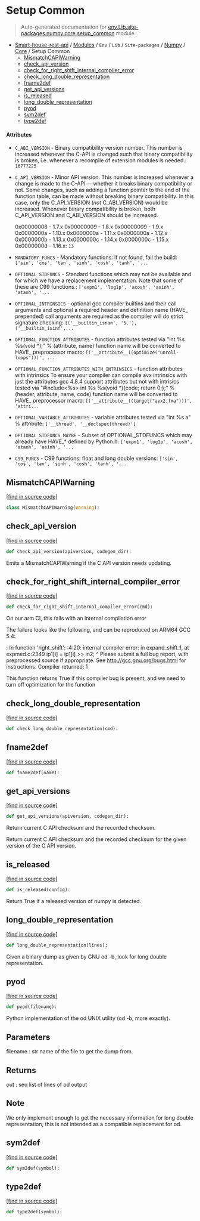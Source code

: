 # Setup Common

> Auto-generated documentation for [env.Lib.site-packages.numpy.core.setup_common](..\..\..\..\..\..\env\Lib\site-packages\numpy\core\setup_common.py) module.

- [Smart-house-rest-api](..\..\..\..\..\README.md#description) / [Modules](..\..\..\..\..\MODULES.md#smart-house-rest-api-modules) / `Env` / `Lib` / `Site-packages` / [Numpy](..\index.md#numpy) / [Core](index.md#core) / Setup Common
    - [MismatchCAPIWarning](#mismatchcapiwarning)
    - [check_api_version](#check_api_version)
    - [check_for_right_shift_internal_compiler_error](#check_for_right_shift_internal_compiler_error)
    - [check_long_double_representation](#check_long_double_representation)
    - [fname2def](#fname2def)
    - [get_api_versions](#get_api_versions)
    - [is_released](#is_released)
    - [long_double_representation](#long_double_representation)
    - [pyod](#pyod)
    - [sym2def](#sym2def)
    - [type2def](#type2def)

#### Attributes

- `C_ABI_VERSION` - Binary compatibility version number. This number is increased whenever the
  C-API is changed such that binary compatibility is broken, i.e. whenever a
  recompile of extension modules is needed.: `16777225`
- `C_API_VERSION` - Minor API version.  This number is increased whenever a change is made to the
  C-API -- whether it breaks binary compatibility or not.  Some changes, such
  as adding a function pointer to the end of the function table, can be made
  without breaking binary compatibility.  In this case, only the C_API_VERSION
  (*not* C_ABI_VERSION) would be increased.  Whenever binary compatibility is
  broken, both C_API_VERSION and C_ABI_VERSION should be increased.
  
  0x00000008 - 1.7.x
  0x00000009 - 1.8.x
  0x00000009 - 1.9.x
  0x0000000a - 1.10.x
  0x0000000a - 1.11.x
  0x0000000a - 1.12.x
  0x0000000b - 1.13.x
  0x0000000c - 1.14.x
  0x0000000c - 1.15.x
  0x0000000d - 1.16.x: `13`
- `MANDATORY_FUNCS` - Mandatory functions: if not found, fail the build: `['sin', 'cos', 'tan', 'sinh', 'cosh', 'tanh', '...`
- `OPTIONAL_STDFUNCS` - Standard functions which may not be available and for which we have a
  replacement implementation. Note that some of these are C99 functions.: `['expm1', 'log1p', 'acosh', 'asinh', 'atanh', '...`
- `OPTIONAL_INTRINSICS` - optional gcc compiler builtins and their call arguments and optional a
  required header and definition name (HAVE_ prepended)
  call arguments are required as the compiler will do strict signature checking: `[('__builtin_isnan', '5.'), ('__builtin_isinf',...`
- `OPTIONAL_FUNCTION_ATTRIBUTES` - function attributes
  tested via "int %s %s(void *);" % (attribute, name)
  function name will be converted to HAVE_<upper-case-name> preprocessor macro: `[('__attribute__((optimize("unroll-loops")))', ...`
- `OPTIONAL_FUNCTION_ATTRIBUTES_WITH_INTRINSICS` - function attributes with intrinsics
  To ensure your compiler can compile avx intrinsics with just the attributes
  gcc 4.8.4 support attributes but not with intrisics
  tested via "#include<%s> int %s %s(void *){code; return 0;};" % (header, attribute, name, code)
  function name will be converted to HAVE_<upper-case-name> preprocessor macro: `[('__attribute__((target("avx2,fma")))', 'attri...`
- `OPTIONAL_VARIABLE_ATTRIBUTES` - variable attributes tested via "int %s a" % attribute: `['__thread', '__declspec(thread)']`
- `OPTIONAL_STDFUNCS_MAYBE` - Subset of OPTIONAL_STDFUNCS which may already have HAVE_* defined by Python.h: `['expm1', 'log1p', 'acosh', 'atanh', 'asinh', '...`
- `C99_FUNCS` - C99 functions: float and long double versions: `['sin', 'cos', 'tan', 'sinh', 'cosh', 'tanh', '...`

## MismatchCAPIWarning

[[find in source code]](..\..\..\..\..\..\env\Lib\site-packages\numpy\core\setup_common.py#L45)

```python
class MismatchCAPIWarning(Warning):
```

## check_api_version

[[find in source code]](..\..\..\..\..\..\env\Lib\site-packages\numpy\core\setup_common.py#L81)

```python
def check_api_version(apiversion, codegen_dir):
```

Emits a MismatchCAPIWarning if the C API version needs updating.

## check_for_right_shift_internal_compiler_error

[[find in source code]](..\..\..\..\..\..\env\Lib\site-packages\numpy\core\setup_common.py#L397)

```python
def check_for_right_shift_internal_compiler_error(cmd):
```

On our arm CI, this fails with an internal compilation error

The failure looks like the following, and can be reproduced on ARM64 GCC 5.4:

<source>: In function 'right_shift':
<source>:4:20: internal compiler error: in expand_shift_1, at expmed.c:2349
       ip1[i] = ip1[i] >> in2;
              ^
Please submit a full bug report,
with preprocessed source if appropriate.
See <http://gcc.gnu.org/bugs.html> for instructions.
Compiler returned: 1

This function returns True if this compiler bug is present, and we need to
turn off optimization for the function

## check_long_double_representation

[[find in source code]](..\..\..\..\..\..\env\Lib\site-packages\numpy\core\setup_common.py#L225)

```python
def check_long_double_representation(cmd):
```

## fname2def

[[find in source code]](..\..\..\..\..\..\env\Lib\site-packages\numpy\core\setup_common.py#L213)

```python
def fname2def(name):
```

## get_api_versions

[[find in source code]](..\..\..\..\..\..\env\Lib\site-packages\numpy\core\setup_common.py#L60)

```python
def get_api_versions(apiversion, codegen_dir):
```

Return current C API checksum and the recorded checksum.

Return current C API checksum and the recorded checksum for the given
version of the C API version.

## is_released

[[find in source code]](..\..\..\..\..\..\env\Lib\site-packages\numpy\core\setup_common.py#L48)

```python
def is_released(config):
```

Return True if a released version of numpy is detected.

## long_double_representation

[[find in source code]](..\..\..\..\..\..\env\Lib\site-packages\numpy\core\setup_common.py#L338)

```python
def long_double_representation(lines):
```

Given a binary dump as given by GNU od -b, look for long double
representation.

## pyod

[[find in source code]](..\..\..\..\..\..\env\Lib\site-packages\numpy\core\setup_common.py#L290)

```python
def pyod(filename):
```

Python implementation of the od UNIX utility (od -b, more exactly).

Parameters
----------
filename : str
    name of the file to get the dump from.

Returns
-------
out : seq
    list of lines of od output

Note
----
We only implement enough to get the necessary information for long double
representation, this is not intended as a compatible replacement for od.

## sym2def

[[find in source code]](..\..\..\..\..\..\env\Lib\site-packages\numpy\core\setup_common.py#L216)

```python
def sym2def(symbol):
```

## type2def

[[find in source code]](..\..\..\..\..\..\env\Lib\site-packages\numpy\core\setup_common.py#L220)

```python
def type2def(symbol):
```
